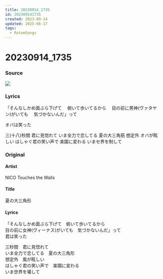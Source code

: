 ```yaml
---
title: 20230914_1735
id: 202309141735
created: 2023-09-14
updated: 2025-06-17
tags:
  - RotomSongs
---
```

# 20230914_1735

### Source

![](https://x.com/Starlystrongest/status/1702239541216817323)
### Lyrics

「そんなしかめ面ぶら下げて
　俯いて歩いてるから
　目の前に男神(ヴァタヤン)がいても
　気づかないんだ」って

オバは笑った

三(十八)秒間 君に見惚れて
いま全力で恋してる 夏の大三角筋
想定外 オバが眩しい
はしゃぐ君の笑い声で 楽園に変わる
いまセ界を制して

### Original

#### Artist

NICO Touches the Walls

#### Title

夏の大三角形

#### Lyrics
「そんなしかめ面ぶら下げて　俯いて歩いてるから  
目の前に女神(ヴィーナス)がいても　気づかないんだ」って  
君は笑った  
  
三秒間　君に見惚れて  
いま全力で恋してる　夏の大三角形  
想定外　風が眩しい  
はしゃぐ君の笑い声で　楽園に変わる  
いま世界を壊して  
